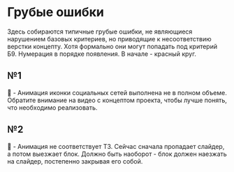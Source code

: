 # Грубые ошибки

Здесь собираются типичные грубые ошибки, не являющиеся нарушением базовых критериев, но приводящие к несоответствию верстки концепту. Хотя формально они могут попадать под критерий Б9. Нумерация в порядке появления. В начале - красный круг.


## №1

:red_circle: - Анимация иконки социальных сетей выполнена не в полном объеме. Обратите внимание на видео с концептом проекта, чтобы лучше понять, что необходимо реализовать.

## №2

:red_circle: - Анимация не соответствует ТЗ. Сейчас сначала пропадает слайдер, а потом выезжает блок. Должно быть наоборот - блок должен наезжать на слайдер, постепенно закрывая его собой.

